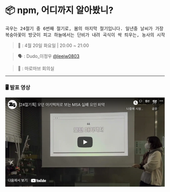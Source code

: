 # 📦 npm, 어디까지 알아봤니?

<pre>
곡우는 24절기 중 6번째 절기로, 봄의 마지막 절기입니다. 일년중 날씨가 가장 변덕스러운 때라고 합니다. 
복숭아꽃이 방긋이 피고 하늘에서는 단비가 내려 곡식이 싹 틔우는, 농사의 시작을 알리는 곡우에 두도의 발표가 있을 예정입니다.
</pre>

</pre>

> 📆 : 4월 20일 화요일 | 20:00 ~ 21:00

> 🗣 : Dudo\_이정우 [@leejw0803](https://github.com/leejw0803)

> 📍 : 마로마브 회의실

---

### 🖥 발표 영상

[![thumbnail](https://github.com/24Seasons/talk/blob/main/contents/210405-kate/images/tumbnail.png?raw=true)](https://youtu.be/JibI6b6gwzY)
